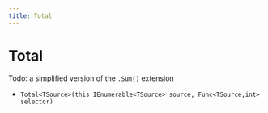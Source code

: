 ```yaml
---
title: Total
---
```

# Total

Todo: a simplified version of the `.Sum()` extension

- `Total<TSource>(this IEnumerable<TSource> source, Func<TSource,int> selector)`
